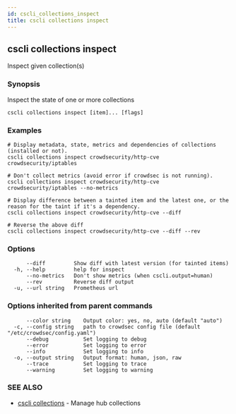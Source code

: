 ```yaml
---
id: cscli_collections_inspect
title: cscli collections inspect
---
```

## cscli collections inspect

Inspect given collection(s)

### Synopsis

Inspect the state of one or more collections

```
cscli collections inspect [item]... [flags]
```

### Examples

```
# Display metadata, state, metrics and dependencies of collections (installed or not).
cscli collections inspect crowdsecurity/http-cve crowdsecurity/iptables

# Don't collect metrics (avoid error if crowdsec is not running).
cscli collections inspect crowdsecurity/http-cve crowdsecurity/iptables --no-metrics

# Display difference between a tainted item and the latest one, or the reason for the taint if it's a dependency.
cscli collections inspect crowdsecurity/http-cve --diff

# Reverse the above diff
cscli collections inspect crowdsecurity/http-cve --diff --rev
```

### Options

```
      --diff         Show diff with latest version (for tainted items)
  -h, --help         help for inspect
      --no-metrics   Don't show metrics (when cscli.output=human)
      --rev          Reverse diff output
  -u, --url string   Prometheus url
```

### Options inherited from parent commands

```
      --color string    Output color: yes, no, auto (default "auto")
  -c, --config string   path to crowdsec config file (default "/etc/crowdsec/config.yaml")
      --debug           Set logging to debug
      --error           Set logging to error
      --info            Set logging to info
  -o, --output string   Output format: human, json, raw
      --trace           Set logging to trace
      --warning         Set logging to warning
```

### SEE ALSO

* [cscli collections](/cscli/cscli_collections.md)	 - Manage hub collections

